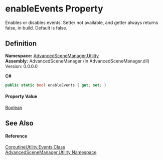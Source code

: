 # enableEvents Property


Enables or disables events. Setter not available, and getter always returns false, in build. Default is false.



## Definition
**Namespace:** <a href="N_AdvancedSceneManager_Utility">AdvancedSceneManager.Utility</a>  
**Assembly:** AdvancedSceneManager (in AdvancedSceneManager.dll) Version: 0.0.0.0

**C#**
``` C#
public static bool enableEvents { get; set; }
```



#### Property Value
<a href="https://learn.microsoft.com/dotnet/api/system.boolean" target="_blank" rel="noopener noreferrer">Boolean</a>

## See Also


#### Reference
<a href="T_AdvancedSceneManager_Utility_CoroutineUtility_Events">CoroutineUtility.Events Class</a>  
<a href="N_AdvancedSceneManager_Utility">AdvancedSceneManager.Utility Namespace</a>  
